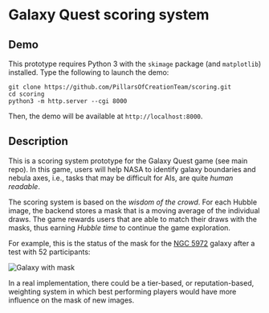 # Galaxy Quest scoring system

## Demo

This prototype requires Python 3 with the `skimage` package (and `matplotlib`)
installed. Type the following to launch the demo:

```
git clone https://github.com/PillarsOfCreationTeam/scoring.git
cd scoring
python3 -m http.server --cgi 8000
```

Then, the demo will be available at `http://localhost:8000`.

## Description

This is a scoring system prototype for the Galaxy Quest game (see main repo).
In this game, users will help NASA to identify galaxy boundaries and nebula
axes, i.e., tasks that may be difficult for AIs, are quite *human readable*.

The scoring system is based on the *wisdom of the crowd*. For each Hubble image,
the backend stores a mask that is a moving average of the individual draws. The
game rewards users that are able to match their draws with the masks, thus
earning *Hubble time* to continue the game exploration.

For example, this is the status of the mask for the
[NGC 5972](http://hubblesite.org/image/3531/gallery) galaxy after a test with
52 participants:

![Galaxy with mask](/../master/examples/galaxy-mask.jpg?raw=true)

In a real implementation, there could be a tier-based, or reputation-based,
weighting system in which best performing players would have more influence on
the mask of new images.
